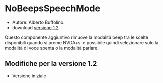# NoBeepsSpeechMode #
*	 Autore: Alberto Buffolino.
*	 download [versione 1.2][1]

Questo componente aggiuntivo rimuove la modalità beep tra le scelte
disponibili quando si preme NVDA+s. è possibile quindi selezionare solo la
modalità di voce spenta o la modalità parlare.

## Modifiche per la versione 1.2 ##
*	 Versione iniziale

[1]: http://addons.nvda-project.org/files/get.php?file=nb
